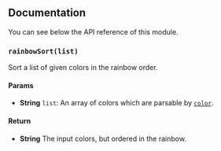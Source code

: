 ## Documentation

You can see below the API reference of this module.

### `rainbowSort(list)`
Sort a list of given colors in the rainbow order.

#### Params

- **String** `list`: An array of colors which are parsable by [`color`](https://github.com/Qix-/color).

#### Return
- **String** The input colors, but ordered in the rainbow.

